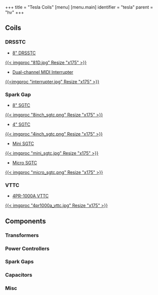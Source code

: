 +++
title = "Tesla Coils"
[menu]
[menu.main]
  identifier = "tesla"
  parent = "hv"
+++

## Coils

### DRSSTC

* [8" DRSSTC](81D)

[{{< imgproc "81D.jpg" Resize "x175" >}}](81D)

* [Dual-channel MIDI Interrupter](interrupter)

[{{<imgproc "interrupter.jpg" Resize "x175" >}}](interrupter)

### Spark Gap

* [8" SGTC](81S)

[{{< imgproc "8inch_sgtc.png" Resize "x175" >}}](81S)

* [4" SGTC](41S)

[{{< imgproc "4inch_sgtc.png" Resize "x175" >}}](41S)

* [Mini SGTC](mini-sgtc)

[{{< imgproc "mini_sgtc.jpg" Resize "x175" >}}](mini-sgtc)

* [Micro SGTC](micro-sgtc)

[{{< imgproc "micro_sgtc.png" Resize "x175" >}}](micro-sgtc)

### VTTC

* [4PR-1000A VTTC](4pr1000a-vttc)

[{{< imgproc "4pr1000a_vttc.jpg" Resize "x175" >}}](4pr1000a-vttc)

## Components

### Transformers

### Power Controllers

### Spark Gaps

### Capacitors

### Misc
